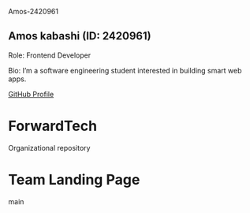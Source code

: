 Amos-2420961
<section id="amos-123456">
  <h2>Amos kabashi (ID: 2420961)</h2>
  <p>Role: Frontend Developer</p>
  <p>Bio: I’m a software engineering student interested in building smart web apps.</p>
  <a  href="https://github.com/amoskabashi">GitHub Profile</a>
</section>

# ForwardTech
Organizational repository 

<h1>Team Landing Page</h1>
<!-- Each member will add their section here -->
main
